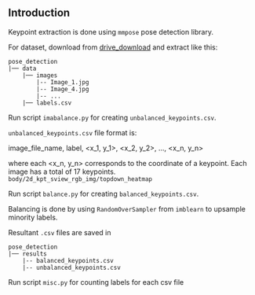 ## Introduction
Keypoint extraction is done using `mmpose` pose detection library.

For dataset, download from [drive_download](https://drive.google.com/drive/folders/1bjjf81XrGq5tNXQ_w1OcJQgQ8c1d3d6k?usp=share_link) and extract like this:
```text
pose_detection
|── data
    |── images
        |-- Image_1.jpg
        |-- Image_4.jpg
        |-- ...
    |── labels.csv
```

Run script `imabalance.py` for creating `unbalanced_keypoints.csv`.

`unbalanced_keypoints.csv` file format is:

image_file_name, label, <x_1, y_1>, <x_2, y_2>, ..., <x_n, y_n>

where each <x_n, y_n> corresponds to the coordinate of a keypoint. Each image has a total of 17 keypoints.
`body/2d_kpt_sview_rgb_img/topdown_heatmap`

Run script `balance.py` for creating `balanced_keypoints.csv`.

Balancing is done by using `RandomOverSampler` from `imblearn` to upsample minority labels.

Resultant `.csv` files are saved in
```text
pose_detection
|── results
    |-- balanced_keypoints.csv
    |-- unbalanced_keypoints.csv
```    

Run script `misc.py` for counting labels for each csv file





